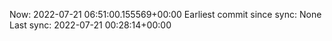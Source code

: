 Now: 2022-07-21 06:51:00.155569+00:00 Earliest commit since sync: None Last sync: 2022-07-21 00:28:14+00:00
